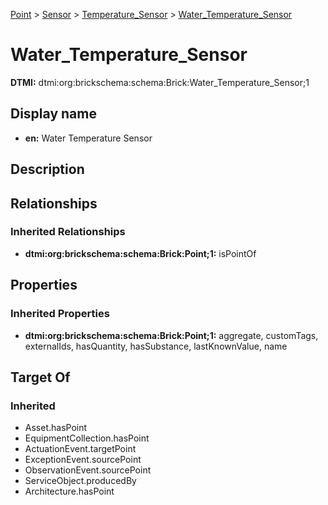 [Point](../../../Point.md) > [Sensor](../../Sensor.md) > [Temperature_Sensor](../Temperature_Sensor.md) > [Water_Temperature_Sensor](.)
# Water_Temperature_Sensor
**DTMI:** dtmi:org:brickschema:schema:Brick:Water_Temperature_Sensor;1
## Display name
- **en:** Water Temperature Sensor
## Description
## Relationships
### Inherited Relationships
* **dtmi:org:brickschema:schema:Brick:Point;1:** isPointOf
## Properties
### Inherited Properties
* **dtmi:org:brickschema:schema:Brick:Point;1:** aggregate, customTags, externalIds, hasQuantity, hasSubstance, lastKnownValue, name
## Target Of
### Inherited
* Asset.hasPoint
* EquipmentCollection.hasPoint
* ActuationEvent.targetPoint
* ExceptionEvent.sourcePoint
* ObservationEvent.sourcePoint
* ServiceObject.producedBy
* Architecture.hasPoint
